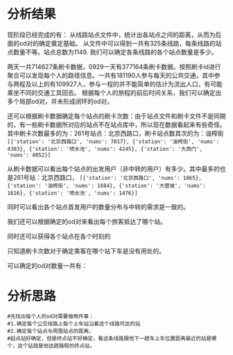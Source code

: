 # 分析结果
现阶段已经完成的有：
从线路站点文件中，统计出各站点之间的距离，从而为后面的od对的确定奠定基础。
从文件中可以得到一共有325条线路，每条线路的站点数量不等。站点总数为1149.
我们可以确定各条线路的各个站点数量是多少。

两天一共714627条刷卡数据，0929一天有377164条刷卡数据。按照刷卡id进行聚合可以发现每个人的路径信息。一共有181190人参与每天的公共交通，其中参与两程及以上的有109927人，参与一程的并不能简单的估计为流出人口，有可能乘坐不同的交通工具回去。
根据每个人的旅程的前后时间关系，我们可以确定出多个局部od对，并未形成闭环的od对。

还可以根据刷卡数据确定每个站点的刷卡次数：由于站点文件和刷卡文件不是同期的，有一些刷卡数据所对应的站点不在站点库中，所以现在数据看起来有些奇怪。
其中刷卡次数最多的为：261号站点：北京西路口，刷卡站点数其次的为：油榨街
`[{'station': '北京西路口', 'nums': 7817}, {'station': '油榨街', 'nums': 4303}, {'station': '喷水池', 'nums': 4245}, {'station': '大西门', 'nums': 4052}]`

从刷卡数据可以看出每个站点的出发用户（非中转的用户）有多少。其中最多的也是261号站：北京西路口，
`[{'station': '北京西路口', 'nums': 1865}, {'station': '油榨街', 'nums': 1684}, {'station': '大营坡', 'nums': 1616}, {'station': '喷水池', 'nums': 1476}]`

同时可以看出各个站点首发用户的数量分布与中转的需求是一致的。

我们还可以根据确定的od对来看出每个旅客抵达了哪个站。

同时还可以获得各个站点在各个时刻的


只知道刷卡次数对于确定乘客在哪个站下车是没有用处的。

可以确定的od对数量一共有：


# 分析思路

```
#先找出每个人的od对需要做两件事：
#1.确定每个公交线路上每个上车站沿着这个线路可达的站
#2.确定每个站点与周围站点的距离。
#起点站好确定，但是终点站不好确定，看这条线路跟他下一趟车上车位置距离最近的站是哪个，这个站就是他这趟路程的终点站。
```

